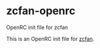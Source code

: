 # zcfan-openrc
OpenRC init file for zcfan

This is an OpenRC init file for [zcfan](https://github.com/cdown/zcfan). 
